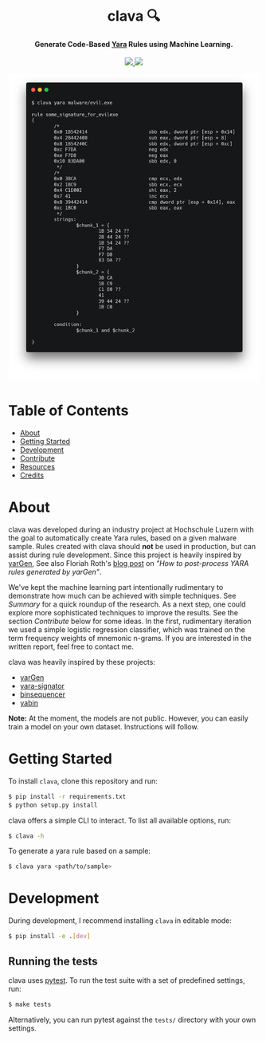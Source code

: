 <h1 align="center">
  clava 🔍
  <br>
</h1>

<h4 align="center">Generate Code-Based <a href="https://virustotal.github.io/yara/" target="_blank">Yara</a> Rules using Machine Learning.</h4>
<p align="center">
  <a href="https://www.python.org/" target="_blank">
    <img src="https://img.shields.io/badge/Made%20with-Python-yellow" />
  </a>
  <a href="https://github.com/strfx/clava/blob/main/LICENSE" target="_blank">
     <img src="https://img.shields.io/badge/License-MIT-blue.svg" />
  </a>
</p>
 
<p align="center">
  <img width="650px" src="https://github.com/strfx/clava/blob/main/docs/cli.png?raw=true" alt="clava LCI"/>
</p>

# Table of Contents

  * [About](#about)
  * [Getting Started](#getting-started)
  * [Development](#development)
  * [Contribute](#contribute)
  * [Resources](#resources)
  * [Credits](#credits)

# About

clava was developed during an industry project at Hochschule Luzern with the goal to automatically create Yara rules, based on a given malware sample. Rules created with clava should **not** be used in production, but can assist during rule development. Since this project is heavily inspired by [yarGen](https://github.com/Neo23x0/yarGen), See also Floriah Roth's [blog post](https://cyb3rops.medium.com/how-to-post-process-yara-rules-generated-by-yargen-121d29322282) on *"How to post-process YARA rules generated by yarGen"*.

We've kept the machine learning part intentionally rudimentary to demonstrate how much can be achieved with simple techniques. See _Summary_ for a quick roundup of the research. As a next step, one could explore more sophisticated techniques to improve the results. See the section *Contribute* below for some ideas. In the first, rudimentary iteration we used a simple logistic regression classifier, which was trained on the term frequency weights of mnemonic n-grams. If you are interested in the written report, feel free to contact me.

clava was heavily inspired by these projects:

* [yarGen](https://github.com/Neo23x0/yarGen)
* [yara-signator](https://github.com/fxb-cocacoding/yara-signator)
* [binsequencer](https://github.com/karttoon/binsequencer/)
* [yabin](https://github.com/AlienVault-OTX/yabin)

**Note:** At the moment, the models are not public. However, you can easily train a model on your own dataset. Instructions will follow.


# Getting Started

To install `clava`, clone this repository and run:

```sh
$ pip install -r requirements.txt
$ python setup.py install
```

clava offers a simple CLI to interact. To list all available options, run:

```sh
$ clava -h
```

To generate a yara rule based on a sample:

```sh
$ clava yara <path/to/sample>
```


# Development

During development, I recommend installing `clava` in editable mode:

```sh
$ pip install -e .[dev]
```

## Running the tests

clava uses [pytest](https://docs.pytest.org/en/6.2.x/). To run the test suite with a set of predefined settings, run:

```sh
$ make tests
```

Alternatively, you can run pytest against the `tests/` directory with your own settings.
